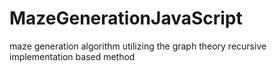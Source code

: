 # MazeGenerationJavaScript
maze generation algorithm utilizing the graph theory recursive implementation based method

